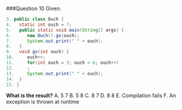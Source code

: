 ###Question 10
Given:
```java
3. public class Ouch {
4.   static int ouch = 7;
5.   public static void main(String[] args) {
6.      new Ouch().go(ouch);
7.      System.out.print(" " + ouch);
8.   }
9.   void go(int ouch) {
10.     ouch++;
11.     for(int ouch = 3; ouch < 6; ouch++)
12.     ;
13.     System.out.print(" " + ouch);
14.  }
15. }
```
**What is the result?**
A. 5 7
B. 5 8
C. 8 7
D. 8 8
E. Compilation fails
F. An exception is thrown at runtime